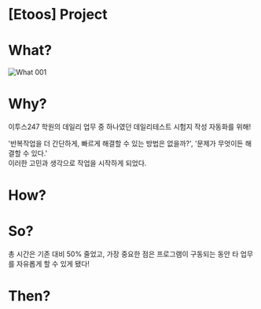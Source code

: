 # [Etoos] Project

<h1> What? </h1>

![What 001](https://user-images.githubusercontent.com/81538994/145347757-b85e918a-8ea4-4deb-bb11-bdbc7e3543b2.jpeg)

<h1> Why? </h1>
이투스247 학원의 데일리 업무 중 하나였던 데일리테스트 시험지 작성 자동화를 위해!
<p>
<p>
'반복작업을 더 간단하게, 빠르게 해결할 수 있는 방법은 없을까?', '문제가 무엇이든 해결할 수 있다.' 
<br>
이러한 고민과 생각으로 작업을 시작하게 되었다. 

<h1> How? </h1>

<h1> So? </h1>

총 시간은 기존 대비 50% 줄었고, 가장 중요한 점은 프로그램이 구동되는 동안 타 업무를 자유롭게 할 수 있게 됐다!

<h1> Then? </h1>
